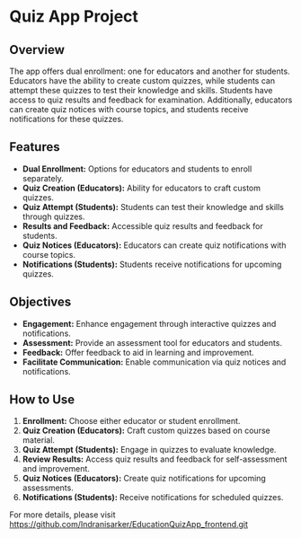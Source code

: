 # Quiz App Project

## Overview
The app offers dual enrollment: one for educators and another for students. Educators have the ability to create custom quizzes, while students can attempt these quizzes to test their knowledge and skills. Students have access to quiz results and feedback for examination. Additionally, educators can create quiz notices with course topics, and students receive notifications for these quizzes.

## Features
- **Dual Enrollment:** Options for educators and students to enroll separately.
- **Quiz Creation (Educators):** Ability for educators to craft custom quizzes.
- **Quiz Attempt (Students):** Students can test their knowledge and skills through quizzes.
- **Results and Feedback:** Accessible quiz results and feedback for students.
- **Quiz Notices (Educators):** Educators can create quiz notifications with course topics.
- **Notifications (Students):** Students receive notifications for upcoming quizzes.

## Objectives
- **Engagement:** Enhance engagement through interactive quizzes and notifications.
- **Assessment:** Provide an assessment tool for educators and students.
- **Feedback:** Offer feedback to aid in learning and improvement.
- **Facilitate Communication:** Enable communication via quiz notices and notifications.

## How to Use
1. **Enrollment:** Choose either educator or student enrollment.
2. **Quiz Creation (Educators):** Craft custom quizzes based on course material.
3. **Quiz Attempt (Students):** Engage in quizzes to evaluate knowledge.
4. **Review Results:** Access quiz results and feedback for self-assessment and improvement.
5. **Quiz Notices (Educators):** Create quiz notifications for upcoming assessments.
6. **Notifications (Students):** Receive notifications for scheduled quizzes.


For more details, please visit https://github.com/Indranisarker/EducationQuizApp_frontend.git
